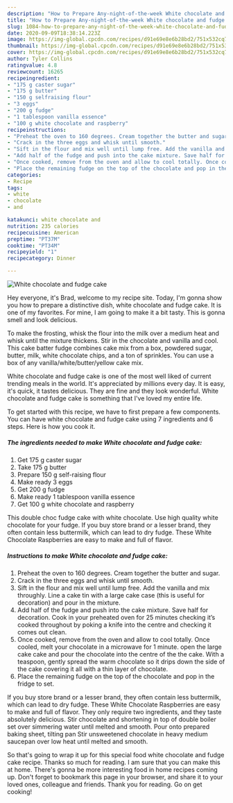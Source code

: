 ```yaml
---
description: "How to Prepare Any-night-of-the-week White chocolate and fudge cake"
title: "How to Prepare Any-night-of-the-week White chocolate and fudge cake"
slug: 1084-how-to-prepare-any-night-of-the-week-white-chocolate-and-fudge-cake
date: 2020-09-09T18:38:14.223Z
image: https://img-global.cpcdn.com/recipes/d91e69e8e6b28bd2/751x532cq70/white-chocolate-and-fudge-cake-recipe-main-photo.jpg
thumbnail: https://img-global.cpcdn.com/recipes/d91e69e8e6b28bd2/751x532cq70/white-chocolate-and-fudge-cake-recipe-main-photo.jpg
cover: https://img-global.cpcdn.com/recipes/d91e69e8e6b28bd2/751x532cq70/white-chocolate-and-fudge-cake-recipe-main-photo.jpg
author: Tyler Collins
ratingvalue: 4.8
reviewcount: 16265
recipeingredient:
- "175 g caster sugar"
- "175 g butter"
- "150 g selfraising flour"
- "3 eggs"
- "200 g fudge"
- "1 tablespoon vanilla essence"
- "100 g white chocolate and raspberry"
recipeinstructions:
- "Preheat the oven to 160 degrees. Cream together the butter and sugar."
- "Crack in the three eggs and whisk until smooth."
- "Sift in the flour and mix well until lump free. Add the vanilla and mix throughly. Line a cake tin with a large cake case (this is useful for decoration) and pour in the mixture."
- "Add half of the fudge and push into the cake mixture. Save half for decoration. Cook in your preheated oven for 25 minutes checking it’s cooked throughout by poking a knife into the centre and checking it comes out clean."
- "Once cooked, remove from the oven and allow to cool totally. Once cooled, melt your chocolate in a microwave for 1 minute. open the large cake cake and pour the chocolate into the centre of the the cake. With a teaspoon, gently spread the warm chocolate so it drips down the side of the cake covering it all with a thin layer of chocolate."
- "Place the remaining fudge on the top of the chocolate and pop in the fridge to set."
categories:
- Recipe
tags:
- white
- chocolate
- and

katakunci: white chocolate and 
nutrition: 235 calories
recipecuisine: American
preptime: "PT37M"
cooktime: "PT34M"
recipeyield: "1"
recipecategory: Dinner

---
```



![White chocolate and fudge cake](https://img-global.cpcdn.com/recipes/d91e69e8e6b28bd2/751x532cq70/white-chocolate-and-fudge-cake-recipe-main-photo.jpg)

Hey everyone, it's Brad, welcome to my recipe site. Today, I'm gonna show you how to prepare a distinctive dish, white chocolate and fudge cake. It is one of my favorites. For mine, I am going to make it a bit tasty. This is gonna smell and look delicious.

To make the frosting, whisk the flour into the milk over a medium heat and whisk until the mixture thickens. Stir in the chocolate and vanilla and cool. This cake batter fudge combines cake mix from a box, powdered sugar, butter, milk, white chocolate chips, and a ton of sprinkles. You can use a box of any vanilla/white/butter/yellow cake mix.

White chocolate and fudge cake is one of the most well liked of current trending meals in the world. It's appreciated by millions every day. It is easy, it's quick, it tastes delicious. They are fine and they look wonderful. White chocolate and fudge cake is something that I've loved my entire life.


To get started with this recipe, we have to first prepare a few components. You can have white chocolate and fudge cake using 7 ingredients and 6 steps. Here is how you cook it.

<!--inarticleads1-->

##### The ingredients needed to make White chocolate and fudge cake:

1. Get 175 g caster sugar
1. Take 175 g butter
1. Prepare 150 g self-raising flour
1. Make ready 3 eggs
1. Get 200 g fudge
1. Make ready 1 tablespoon vanilla essence
1. Get 100 g white chocolate and raspberry


This double choc fudge cake with white chocolate. Use high quality white chocolate for your fudge. If you buy store brand or a lesser brand, they often contain less buttermilk, which can lead to dry fudge. These White Chocolate Raspberries are easy to make and full of flavor. 

<!--inarticleads2-->

##### Instructions to make White chocolate and fudge cake:

1. Preheat the oven to 160 degrees. Cream together the butter and sugar.
1. Crack in the three eggs and whisk until smooth.
1. Sift in the flour and mix well until lump free. Add the vanilla and mix throughly. Line a cake tin with a large cake case (this is useful for decoration) and pour in the mixture.
1. Add half of the fudge and push into the cake mixture. Save half for decoration. Cook in your preheated oven for 25 minutes checking it’s cooked throughout by poking a knife into the centre and checking it comes out clean.
1. Once cooked, remove from the oven and allow to cool totally. Once cooled, melt your chocolate in a microwave for 1 minute. open the large cake cake and pour the chocolate into the centre of the the cake. With a teaspoon, gently spread the warm chocolate so it drips down the side of the cake covering it all with a thin layer of chocolate.
1. Place the remaining fudge on the top of the chocolate and pop in the fridge to set.


If you buy store brand or a lesser brand, they often contain less buttermilk, which can lead to dry fudge. These White Chocolate Raspberries are easy to make and full of flavor. They only require two ingredients, and they taste absolutely delicious. Stir chocolate and shortening in top of double boiler set over simmering water until melted and smooth. Pour onto prepared baking sheet, tilting pan Stir unsweetened chocolate in heavy medium saucepan over low heat until melted and smooth. 

So that's going to wrap it up for this special food white chocolate and fudge cake recipe. Thanks so much for reading. I am sure that you can make this at home. There's gonna be more interesting food in home recipes coming up. Don't forget to bookmark this page in your browser, and share it to your loved ones, colleague and friends. Thank you for reading. Go on get cooking!
